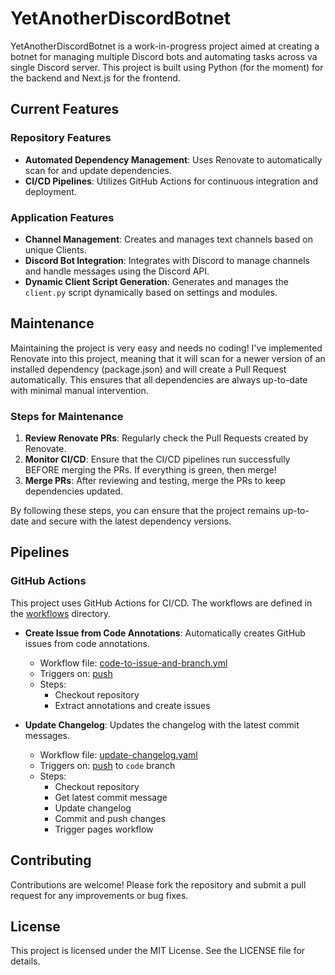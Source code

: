 # YetAnotherDiscordBotnet

YetAnotherDiscordBotnet is a work-in-progress project aimed at creating a botnet for managing multiple Discord bots and automating tasks across va single Discord server. This project is built using Python (for the moment) for the backend and Next.js for the frontend.

## Current Features

### Repository Features
- **Automated Dependency Management**: Uses Renovate to automatically scan for and update dependencies.
- **CI/CD Pipelines**: Utilizes GitHub Actions for continuous integration and deployment.

### Application Features
- **Channel Management**: Creates and manages text channels based on unique Clients.
- **Discord Bot Integration**: Integrates with Discord to manage channels and handle messages using the Discord API.
- **Dynamic Client Script Generation**: Generates and manages the `client.py` script dynamically based on settings and modules.

## Maintenance

Maintaining the project is very easy and needs no coding! I've implemented Renovate into this project, meaning that it will scan for a newer version of an installed dependency (package.json) and will create a Pull Request automatically. This ensures that all dependencies are always up-to-date with minimal manual intervention.

### Steps for Maintenance
1. **Review Renovate PRs**: Regularly check the Pull Requests created by Renovate.
2. **Monitor CI/CD**: Ensure that the CI/CD pipelines run successfully BEFORE merging the PRs. If everything is green, then merge!
3. **Merge PRs**: After reviewing and testing, merge the PRs to keep dependencies updated.

By following these steps, you can ensure that the project remains up-to-date and secure with the latest dependency versions.

## Pipelines

### GitHub Actions

This project uses GitHub Actions for CI/CD. The workflows are defined in the [workflows](http://_vscodecontentref_/4) directory.

- **Create Issue from Code Annotations**: Automatically creates GitHub issues from code annotations.
    - Workflow file: [code-to-issue-and-branch.yml](http://_vscodecontentref_/5)
    - Triggers on: [push](http://_vscodecontentref_/6)
    - Steps:
        - Checkout repository
        - Extract annotations and create issues

- **Update Changelog**: Updates the changelog with the latest commit messages.
    - Workflow file: [update-changelog.yaml](http://_vscodecontentref_/7)
    - Triggers on: [push](http://_vscodecontentref_/8) to `code` branch
    - Steps:
        - Checkout repository
        - Get latest commit message
        - Update changelog
        - Commit and push changes
        - Trigger pages workflow

## Contributing

Contributions are welcome! Please fork the repository and submit a pull request for any improvements or bug fixes.

## License

This project is licensed under the MIT License. See the LICENSE file for details.